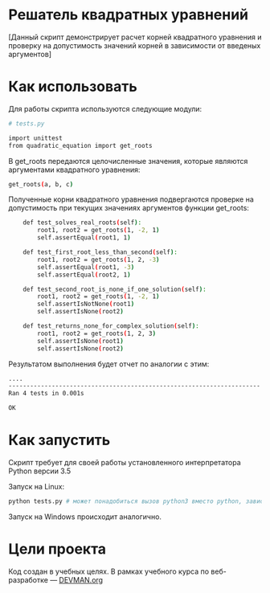 # Решатель квадратных уравнений

[Данный скрипт демонстрирует расчет корней квадратного уравнения и проверку на допустимость значений корней в зависимости от введеных аргументов]

# Как использовать

Для работы скрипта используются следующие модули:
```bash
# tests.py

import unittest
from quadratic_equation import get_roots
```

В get_roots передаются целочисленные значения, которые являются аргументами квадратного уравнения:
```bash
get_roots(a, b, c)
```

Полученные корни квадратного уравнения подвергаются проверке на допустимость при текущих значениях аргументов функции get_roots:
```bash
    def test_solves_real_roots(self):
        root1, root2 = get_roots(1, -2, 1)
        self.assertEqual(root1, 1)

    def test_first_root_less_than_second(self):
        root1, root2 = get_roots(1, 2, -3)
        self.assertEqual(root1, -3)
        self.assertEqual(root2, 1)

    def test_second_root_is_none_if_one_solution(self):
        root1, root2 = get_roots(1, -2, 1)
        self.assertIsNotNone(root1)
        self.assertIsNone(root2)

    def test_returns_none_for_complex_solution(self):
        root1, root2 = get_roots(1, 2, 3)
        self.assertIsNone(root1)
        self.assertIsNone(root2)
```

Результатом выполнения будет отчет по аналогии с этим:
```bash
....
----------------------------------------------------------------------
Ran 4 tests in 0.001s

OK
```


# Как запустить

Скрипт требует для своей работы установленного интерпретатора Python версии 3.5

Запуск на Linux:

```bash
python tests.py # может понадобиться вызов python3 вместо python, зависит от настроек операционной системы
```

Запуск на Windows происходит аналогично.

# Цели проекта

Код создан в учебных целях. В рамках учебного курса по веб-разработке ― [DEVMAN.org](https://devman.org)
